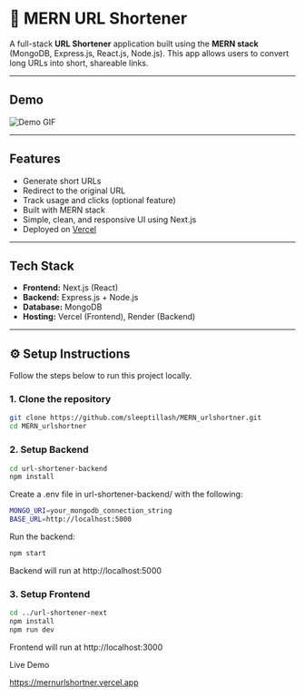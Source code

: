# 🔗 MERN URL Shortener

A full-stack **URL Shortener** application built using the **MERN stack** (MongoDB, Express.js, React.js, Node.js). This app allows users to convert long URLs into short, shareable links.

---


## Demo

![Demo GIF](https://github.com/sleeptillash/MERN_urlshortner/blob/main/url-shortener-next/public/demovideo.gif)


---

##  Features

-  Generate short URLs
-  Redirect to the original URL
-  Track usage and clicks (optional feature)
-  Built with MERN stack
-  Simple, clean, and responsive UI using Next.js
-  Deployed on [Vercel](https://mernurlshortner.vercel.app)

---

##  Tech Stack

- **Frontend:** Next.js (React)
- **Backend:** Express.js + Node.js
- **Database:** MongoDB
- **Hosting:** Vercel (Frontend), Render (Backend)

---

## ⚙️ Setup Instructions

Follow the steps below to run this project locally.

### 1. Clone the repository

```bash
git clone https://github.com/sleeptillash/MERN_urlshortner.git
cd MERN_urlshortner
```

### 2. Setup Backend
```bash
cd url-shortener-backend
npm install
```

Create a .env file in url-shortener-backend/ with the following:
```bash
MONGO_URI=your_mongodb_connection_string
BASE_URL=http://localhost:5000
```

Run the backend:
```bash
npm start
```

Backend will run at http://localhost:5000

### 3. Setup Frontend
```bash
cd ../url-shortener-next
npm install
npm run dev

```
Frontend will run at http://localhost:3000


Live Demo

https://mernurlshortner.vercel.app


